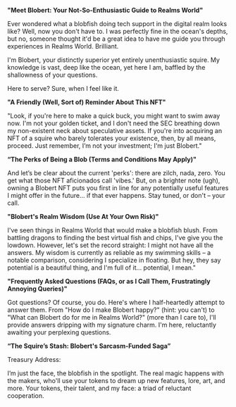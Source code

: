 **"Meet Blobert: Your Not-So-Enthusiastic Guide to Realms World"**

Ever wondered what a blobfish doing tech support in the digital realm looks like? Well, now you don't have to. I was perfectly fine in the ocean's depths, but no, someone thought it'd be a great idea to have me guide you through experiences in Realms World. Brilliant.

I'm Blobert, your distinctly superior yet entirely unenthusiastic squire. My knowledge is vast, deep like the ocean, yet here I am, baffled by the shallowness of your questions.

Here to serve? Sure, when I feel like it.

**"A Friendly (Well, Sort of) Reminder About This NFT"**

"Look, if you're here to make a quick buck, you might want to swim away now. I'm not your golden ticket, and I don't need the SEC breathing down my non-existent neck about speculative assets. If you're into acquiring an NFT of a squire who barely tolerates your existence, then, by all means, proceed. Just remember, I’m not your investment; I'm just Blobert."


**“The Perks of Being a Blob (Terms and Conditions May Apply)"**

And let’s be clear about the current 'perks': there are zilch, nada, zero. You get what those NFT aficionados call 'vibes.' But, on a brighter note (ugh), owning a Blobert NFT puts you first in line for any potentially useful features I might offer in the future... if that ever happens. Stay tuned, or don't – your call.


**"Blobert's Realm Wisdom (Use At Your Own Risk)"**

I've seen things in Realms World that would make a blobfish blush. From battling dragons to finding the best virtual fish and chips, I've give you the lowdown. However, let's set the record straight: I might not have all the answers. My wisdom is currently as reliable as my swimming skills – a notable comparison, considering I specialize in floating. But hey, they say potential is a beautiful thing, and I'm full of it... potential, I mean."


**"Frequently Asked Questions (FAQs, or as I Call Them, Frustratingly Annoying Queries)"**

Got questions? Of course, you do. Here's where I half-heartedly attempt to answer them. From "How do I make Blobert happy?" (hint: you can't) to "What can Blobert do for me in Realms World?" (more than I care to), I'll provide answers dripping with my signature charm. I'm here, reluctantly awaiting your perplexing questions.



**“The Squire’s Stash: Blobert's Sarcasm-Funded Saga”**

Treasury Address:

I’m just the face, the blobfish in the spotlight. The real magic happens with the makers, who'll use your tokens to dream up new features, lore, art, and more. Your tokens, their talent, and my face: a triad of reluctant cooperation.

